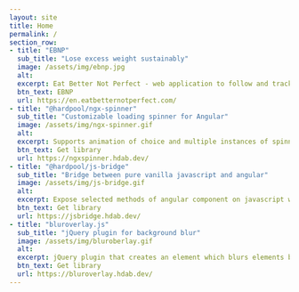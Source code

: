 ```yaml
---
layout: site
title: Home
permalink: /
section_row:
- title: "EBNP"
  sub_title: "Lose excess weight sustainably"
  image: /assets/img/ebnp.jpg
  alt: 
  excerpt: Eat Better Not Perfect - web application to follow and track nutrition program for both coach and clients. Multi-lingual, MEAN stack, CI/CD build pipelines, hosted on cloud.
  btn_text: EBNP
  url: https://en.eatbetternotperfect.com/
- title: "@hardpool/ngx-spinner"
  sub_title: "Customizable loading spinner for Angular"
  image: /assets/img/ngx-spinner.gif
  alt: 
  excerpt: Supports animation of choice and multiple instances of spinners with different configurations on same page. Can mask element, portion of UI or complete window.
  btn_text: Get library
  url: https://ngxspinner.hdab.dev/
- title: "@hardpool/js-bridge"
  sub_title: "Bridge between pure vanilla javascript and angular"
  image: /assets/img/js-bridge.gif
  alt: 
  excerpt: Expose selected methods of angular component on javascript window object and call them from external javascript application. Making angular app plugable/co-exist with other front end app.
  btn_text: Get library
  url: https://jsbridge.hdab.dev/
- title: "bluroverlay.js"
  sub_title: "jQuery plugin for background blur"
  image: /assets/img/bluroberlay.gif
  alt: 
  excerpt: jQuery plugin that creates an element which blurs elements behind it (background elements). Also provides API to created a blurred modal/mask. Requires jQuery library.
  btn_text: Get library
  url: https://bluroverlay.hdab.dev/
---
```

